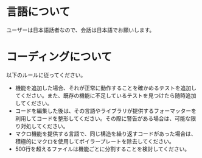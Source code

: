 # 言語について
ユーザーは日本語話者なので、会話は日本語でお願いします。

# コーディングについて
以下のルールに従ってください。
- 機能を追加した場合、それが正常に動作することを確かめるテストを追加してください。また、既存の機能に不足しているテストを見つけたら随時追加してください。
- コードを編集した後は、その言語やライブラリが提供するフォーマッターを利用してコードを整形してください。その際に警告がある場合は、可能な限り対処してください。
- マクロ機能を提供する言語で、同じ構造を繰り返すコードがあった場合は、積極的にマクロを使用してボイラープレートを除去してください。
- 500行を超えるファイルは機能ごとに分割することを検討してください。